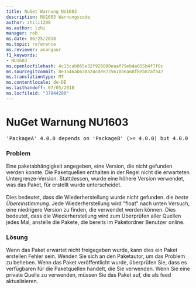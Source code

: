 ```yaml
---
title: NuGet Warnung NU1603
description: NU1603 Warnungscode
author: zhili1208
ms.author: lzhi
manager: rob
ms.date: 06/25/2018
ms.topic: reference
ms.reviewer: anangaur
f1_keywords:
- NU1603
ms.openlocfilehash: 4c15cab065e32f926800eaaf79eb4a055b4f7f0c
ms.sourcegitcommit: 8e3546ab630a24cde8725610b6a68f8eb87afa47
ms.translationtype: MT
ms.contentlocale: de-DE
ms.lasthandoff: 07/05/2018
ms.locfileid: "37844280"
---
```

# <a name="nuget-warning-nu1603"></a>NuGet Warnung NU1603

<pre>'PackageA' 4.0.0 depends on 'PackageB' (>= 4.0.0) but 4.0.0 was not found. An approximate best match of 5.0.0 was resolved.</pre>

### <a name="issue"></a>Problem

Eine paketabhängigkeit angegeben, eine Version, die nicht gefunden werden konnte. Die Paketquellen enthalten in der Regel nicht die erwarteten Untergrenze-Version. Stattdessen, wurde eine höhere Version verwendet, was das Paket, für erstellt wurde unterscheidet.<br/><br/>Dies bedeutet, dass die Wiederherstellung wurde nicht gefunden. die *beste Übereinstimmung*. Jede Wiederherstellung wird "float" nach unten Versuch, eine niedrigere Version zu finden, die verwendet werden können. Dies bedeutet, dass die Wiederherstellung wird zum Überprüfen aller Quellen jedes Mal, anstelle die Pakete, die bereits im Paketordner Benutzer online.

### <a name="solution"></a>Lösung
Wenn das Paket erwartet nicht freigegeben wurde, kann dies ein Paket erstellen Fehler sein. Wenden Sie sich an den Paketautor, um das Problem zu beheben. Wenn das Paket veröffentlicht wurde, überprüfen Sie, dass es verfügbaren für die Paketquellen handelt, die Sie verwenden. Wenn Sie eine private Quelle zu verwenden, müssen Sie das Paket auf, die als feed aktualisieren. 